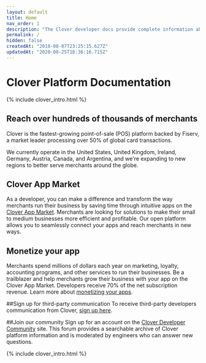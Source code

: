 ```yaml
---
layout: default
title: Home
nav_order: 1
description: "The Clover developer docs provide complete information about the APIs, SDKs, and other products which comprise the Clover developer platform."
permalink: /
hidden: false
createdAt: "2018-08-07T23:25:15.627Z"
updatedAt: "2020-08-25T18:36:16.715Z"
---
```

# Clover Platform Documentation
{% include clover_intro.html %}

## Reach over hundreds of thousands of merchants
Clover is the fastest-growing point-of-sale (POS) platform backed by Fiserv, a market leader processing over 50% of global card transactions.

We currently operate in the United States, United Kingdom, Ireland, Germany, Austria, Canada, and Argentina, and we're expanding to new regions to better serve merchants around the globe.

## Clover App Market
As a developer, you can make a difference and transform the way merchants run their business by saving time through intuitive apps on the [Clover App Market](https://www.clover.com/appmarket). Merchants are looking for solutions to make their small to medium businesses more efficient and profitable. Our open platform allows you to seamlessly connect your apps and reach merchants in new ways.

## Monetize your app
Merchants spend millions of dollars each year on marketing, loyalty, accounting programs, and other services to run their businesses. Be a trailblazer and help merchants grow their business with your app on the Clover App Market. Developers receive 70% of the net subscription revenue. Learn more about [monetizing your apps](doc:monetizing-your-apps).

##Sign up for third-party communication
To receive third-party developers communication from Clover, <a href="http://eepurl.com/dpQYSL" target="_blank">sign up here</a>.

##Join our community
Sign up for an account on the [Clover Developer Community](https://community.clover.com/) site. This forum provides a searchable archive of Clover platform information and is moderated by engineers who can answer new questions.

{% include clover_intro.html %}